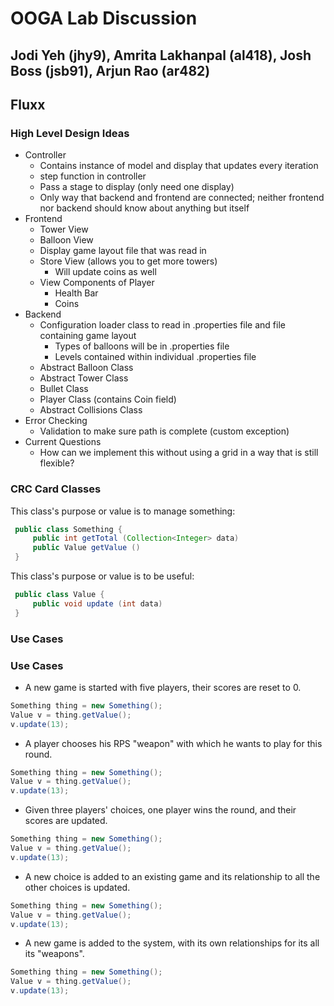 # OOGA Lab Discussion
## Jodi Yeh (jhy9), Amrita Lakhanpal (al418), Josh Boss (jsb91), Arjun Rao (ar482)


## Fluxx

### High Level Design Ideas
* Controller 
    * Contains instance of model and display that updates every iteration
    * step function in controller 
    * Pass a stage to display (only need one display)
    * Only way that backend and frontend are connected; neither frontend nor backend should know
    about anything but itself 
* Frontend
    * Tower View
    * Balloon View
    * Display game layout file that was read in 
    * Store View (allows you to get more towers) 
        * Will update coins as well 
    * View Components of Player
        * Health Bar
        * Coins
* Backend
    * Configuration loader class to read in .properties file and file containing game layout
        * Types of balloons will be in .properties file 
        * Levels contained within individual .properties file 
    * Abstract Balloon Class
    * Abstract Tower Class
    * Bullet Class
    * Player Class (contains Coin field)  
    * Abstract Collisions Class 
* Error Checking
    * Validation to make sure path is complete (custom exception) 
* Current Questions
    * How can we implement this without using a grid in a way that is still flexible? 

### CRC Card Classes

This class's purpose or value is to manage something:
```java
 public class Something {
     public int getTotal (Collection<Integer> data)
     public Value getValue ()
 }
```

This class's purpose or value is to be useful:
```java
 public class Value {
     public void update (int data)
 }
```

### Use Cases

### Use Cases

 * A new game is started with five players, their scores are reset to 0.
 ```java
 Something thing = new Something();
 Value v = thing.getValue();
 v.update(13);
 ```

 * A player chooses his RPS "weapon" with which he wants to play for this round.
 ```java
 Something thing = new Something();
 Value v = thing.getValue();
 v.update(13);
 ```

 * Given three players' choices, one player wins the round, and their scores are updated.
 ```java
 Something thing = new Something();
 Value v = thing.getValue();
 v.update(13);
 ```

 * A new choice is added to an existing game and its relationship to all the other choices is updated.
 ```java
 Something thing = new Something();
 Value v = thing.getValue();
 v.update(13);
 ```

 * A new game is added to the system, with its own relationships for its all its "weapons".
 ```java
 Something thing = new Something();
 Value v = thing.getValue();
 v.update(13);
 ```
